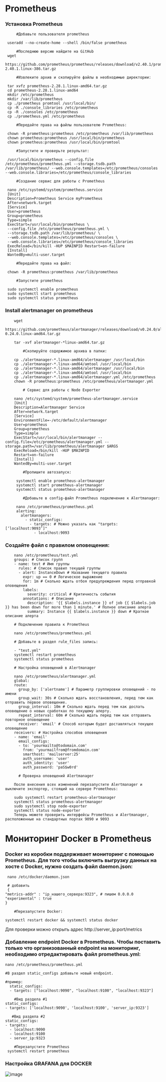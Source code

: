# Prometheus
### Установка Prometheus
   ```     
        #Добавьте пользователя prometheus

    useradd --no-create-home --shell /bin/false prometheus

        #Последнюю версию найдите на GitHub
    wget 
    https://github.com/prometheus/prometheus/releases/download/v2.40.1/prometheus-2.40.1.linux-386.tar.gz

        #Извлеките архив и скопируйте файлы в необходимые директории:

    tar xvfz prometheus-2.28.1.linux-amd64.tar.gz
    cd prometheus-2.28.1.linux-amd64
    mkdir /etc/prometheus
    mkdir /var/lib/prometheus
    cp ./prometheus promtool /usr/local/bin/
    cp -R ./console_libraries /etc/prometheus
    cp -R ./consoles /etc/prometheus
    cp ./prometheus.yml /etc/prometheus

        #Передайте права на файлы пользователю Prometheus:

    chown -R prometheus:prometheus /etc/prometheus /var/lib/prometheus 
    chown prometheus:prometheus /usr/local/bin/prometheus
    chown prometheus:prometheus /usr/local/bin/promtool

        #Запустите и проверьте результат:

    /usr/local/bin/prometheus --config.file /etc/prometheus/prometheus.yml --storage.tsdb.path /var/lib/prometheus/ --web.console.templates=/etc/prometheus/consoles --web.console.libraries=/etc/prometheus/console_libraries

        #Создание сервис для работы с Prometheus

    nano /etc/systemd/system/prometheus.service
    [Unit]
    Description=Prometheus Service myPrometheus
    After=network.target
    [Service]
    User=prometheus
    Group=prometheus
    Type=simple
    ExecStart=/usr/local/bin/prometheus \
    --config.file /etc/prometheus/prometheus.yml \
    --storage.tsdb.path /var/lib/prometheus/ \
    --web.console.templates=/etc/prometheus/consoles \
    --web.console.libraries=/etc/prometheus/console_libraries
    ExecReload=/bin/kill -HUP $MAINPID Restart=on-failure
    [Install]
    WantedBy=multi-user.target

        #Передайте права на файл:

    chown -R prometheus:prometheus /var/lib/prometheus

        #Запустите prometheus

    sudo systemctl enable prometheus
    sudo systemctl start prometheus
    sudo systemctl status prometheus
```

### Install alertmanager on prometheus 
```
    wget 
    https://github.com/prometheus/alertmanager/releases/download/v0.24.0/alertmanager-0.24.0.linux-amd64.tar.gz

    tar -xvf alertmanager-*linux-amd64.tar.gz

        #Скопируйте содержимое архива в папки:

    cp ./alertmanager-*.linux-amd64/alertmanager /usr/local/bin
    cp ./alertmanager-*.linux-amd64/amtool /usr/local/bin
    cp ./alertmanager-*.linux-amd64/alertmanager /usr/local/bin
    cp ./alertmanager-*.linux-amd64/amtool /usr/local/bin
    cp ./alertmanager-*.linux-amd64/alertmanager.yml /etc/prometheus
    chown -R prometheus:prometheus /etc/prometheus/alertmanager.yml

        # Сервис для работы с Node Exporter

    nano /etc/systemd/system/prometheus-alertmanager.service
    [Unit]
    Description=Alertmanager Service
    After=network.target
    [Service]
    EnvironmentFile=-/etc/default/alertmanager
    User=prometheus
    Group=prometheus
    Type=simple
    ExecStart=/usr/local/bin/alertmanager --config.file=/etc/prometheus/alertmanager.yml --storage.path=/var/lib/prometheus/alertmanager $ARGS
    ExecReload=/bin/kill -HUP $MAINPID
    Restart=on-failure
    [Install]
    WantedBy=multi-user.target

        #Пропишите автозапуск:

     systemctl enable prometheus-alertmanager
     systemctl start prometheus-alertmanager
     systemctl status prometheus-alertmanager

        #Добавьте в сonfig-файл Prometheus подключение к Alertmanager:

     nano /etc/prometheus/prometheus.yml
     alerting:
       alertmanagers:
         - static_configs:
           - targets: # Можно указать как "targets: [‘localhost:9093’]"
             - localhost:9093
```             
### Создайте файл с правилом оповещения:
```
    nano /etc/prometheus/test.yml
    groups: # Список групп
    - name: test # Имя группы
      rules: # Список правил текущей группы
      - alert: InstanceDown # Название текущего правила
        expr: up == 0 # Логическое выражение
        for: 1m # Сколько ждать отбоя предупреждения перед отправкой оповещения
        labels:
          severity: critical # Критичность события
        annotations: # Описание
          description: '{{ $labels.instance }} of job {{ $labels.job }} has been down for more than 1 minute.' # Полное описание алерта
          summary: Instance {{ $labels.instance }} down # Краткое описание алерта

    # Подключение правила к Prometheus

    nano /etc/prometheus/prometheus.yml

    # Добавьте в раздел rule_files запись:

    - "test.yml"
    systemctl restart prometheus
    systemctl status prometheus

    # Настройка оповещений в Alertmanager

    nano /etc/prometheus/alertmanager.yml
    global:
    route:
      group_by: ['alertname'] # Параметр группировки оповещений - по имени
      group_wait: 30s # Сколько ждать восстановления, перед тем как отправить первое оповещение.
      group_interval: 10m # Сколько ждать перед тем как дослать оповещение о новых сработках по текущему алерту.
      repeat_interval: 60m # Сколько ждать перед тем как отправить повторное оповещение
      receiver: 'email' # Способ которым будет доставляться текущее оповещение
    receivers: # Настройка способов оповещения
    - name: 'email' 
      email_configs:
      - to: 'yourmailto@todomain.com'
        from: 'yourmailfrom@fromdomain.com'
        smarthost: 'mailserver:25'
        auth_username: 'user'
        auth_identity: 'user'
        auth_password: 'paS$w0rd'

      # Проверка оповещений Alertmanager

    После внесения всех изменений перезапустите Alertmanager и выключите экспортер, стоящий на сервере Prometheus:

    sudo systemctl restart prometheus-alertmanager
    systemctl status prometheus-alertmanager
    sudo systemctl stop node-exporter
    systemctl status node-exporter
    Теперь можете проверить интерфейсы Prometheus и Alertmanager, расположенные на стандартных портах 9090 и 9093

```
# Мониторинг Docker в Prometheus

### Docker из коробки поддерживает мониторинг с помощью Prometheus. Для того чтобы включить выгрузку данных на хосте с Docker, нужно создать файл daemon.json:
     nano /etc/docker/daemon.json

     # добавить 
     {
    "metrics-addr" : "ip_нашего_сервера:9323", # пишем 0.0.0.0
    "experimental" : true
    }

        #Перезапустите Docker:

    systemctl restart docker && systemctl status docker
    
  Для проверки можно открыть адрес http://server_ip:port/metrics

### Добавление endpoint Docker в Prometheus. Чтобы поставить только что организованный endpoint на мониторинг, необходимо отредактировать файл prometheus.yml:

    nano /etc/prometheus/prometheus.yml

    #В раздел static_configs добавьте новый endpoint. 
   
    #пример:
      static_configs:
      - targets: ["localhost:9090", "localhost:9100", "localhost:9323"]  

        #Вид раздела #1
    static_configs:
    - targets: ['localhost:9090', 'localhost:9100', 'server_ip:9323']
       
       #Вид раздела #2
    static_configs:
    - targets:
      - localhost:9090
      - localhost:9100
      - server_ip:9323
      
        #Перезапустите Prometheus
     systemctl restart prometheus

      
### Настройка GRAFANA для DOCKER

![image](https://user-images.githubusercontent.com/118117183/218322672-e31203ed-eec6-45d3-9c3c-2ef10add849c.png)

